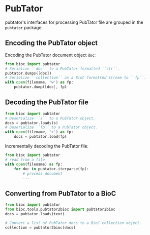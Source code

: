 # PubTator

pubtator's interfaces for processing PubTator file are grouped in the `pubtator` package.

## Encoding the PubTator object

Encoding the PubTator document object `doc`:

```python
from bioc import pubtator
# Serialize ``doc`` to a PubTator formatted ``str``.
pubtator.dumps([doc])
# Serialize ``collection`` as a BioC formatted stream to ``fp``.
with open(filename, 'w') as fp:
    pubtator.dump([doc], fp)
```

## Decoding the PubTator file

```python
from bioc import pubtator
# Deserialize ``s`` to a PubTator object.
docs = pubtator.loads(s)
# Deserialize ``fp`` to a PubTator object.
with open(filename, 'r') as fp:
    docs = pubtator.load(fp)
```

Incrementally decoding the PubTator file:

```python
from bioc import pubtator
# read from a file
with open(filename) as fp:
    for doc in pubtator.iterparse(fp):
        # process document
        ...
```

## Converting from PubTator to a BioC

```python
from bioc import pubtator
from bioc.tools.pubtator2bioc import pubtator2bioc
docs = pubtator.loads(text)

# Convert a list of PubTator docs to a BioC collection object.
collection = pubtator2bioc(docs)
```